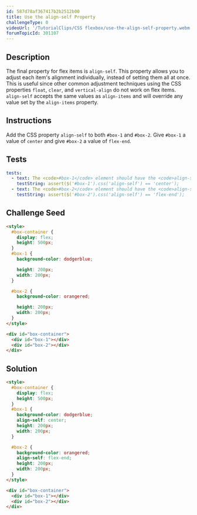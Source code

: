 ```yaml
---
id: 587d78af367417b2b2512b00
title: Use the align-self Property
challengeType: 0
videoUrl: '/TutorialClips/CSS flexbox/use-the-align-self-property.webm'
forumTopicId: 301107
---
```


## Description
<section id='description'>
The final property for flex items is <code>align-self</code>. This property allows you to adjust each item's alignment individually, instead of setting them all at once. This is useful since other common adjustment techniques using the CSS properties <code>float</code>, <code>clear</code>, and <code>vertical-align</code> do not work on flex items.
<code>align-self</code> accepts the same values as <code>align-items</code> and will override any value set by the <code>align-items</code> property.
</section>

## Instructions
<section id='instructions'>
Add the CSS property <code>align-self</code> to both <code>#box-1</code> and <code>#box-2</code>. Give <code>#box-1</code> a value of <code>center</code> and give <code>#box-2</code> a value of <code>flex-end</code>.
</section>

## Tests
<section id='tests'>

```yml
tests:
  - text: The <code>#box-1</code> element should have the <code>align-self</code> property set to a value of <code>center</code>.
    testString: assert($('#box-1').css('align-self') == 'center');
  - text: The <code>#box-2</code> element should have the <code>align-self</code> property set to a value of <code>flex-end</code>.
    testString: assert($('#box-2').css('align-self') == 'flex-end');

```

</section>

## Challenge Seed
<section id='challengeSeed'>

<div id='html-seed'>

```html
<style>
  #box-container {
    display: flex;
    height: 500px;
  }
  #box-1 {
    background-color: dodgerblue;

    height: 200px;
    width: 200px;
  }

  #box-2 {
    background-color: orangered;

    height: 200px;
    width: 200px;
  }
</style>

<div id="box-container">
  <div id="box-1"></div>
  <div id="box-2"></div>
</div>
```

</div>



</section>

## Solution
<section id='solution'>

```html
<style>
  #box-container {
    display: flex;
    height: 500px;
  }
  #box-1 {
    background-color: dodgerblue;
    align-self: center;
    height: 200px;
    width: 200px;
  }

  #box-2 {
    background-color: orangered;
    align-self: flex-end;
    height: 200px;
    width: 200px;
  }
</style>

<div id="box-container">
  <div id="box-1"></div>
  <div id="box-2"></div>
</div>
```

</section>
